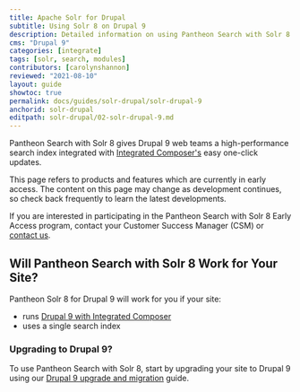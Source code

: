 ```yaml
---
title: Apache Solr for Drupal
subtitle: Using Solr 8 on Drupal 9
description: Detailed information on using Pantheon Search with Solr 8 on Drupal 9
cms: "Drupal 9"
categories: [integrate]
tags: [solr, search, modules]
contributors: [carolynshannon]
reviewed: "2021-08-10"
layout: guide
showtoc: true
permalink: docs/guides/solr-drupal/solr-drupal-9
anchorid: solr-drupal
editpath: solr-drupal/02-solr-drupal-9.md
---
```


Pantheon Search with Solr 8 gives Drupal 9 web teams a high-performance search index integrated with [Integrated Composer's](/integrated-composer) easy one-click updates. 


<Alert title="Early Access" type="info" icon="leaf">

This page refers to products and features which are currently in early access. The content on this page may change as development continues, so check back frequently to learn the latest developments.

</Alert>

If you are interested in participating in the Pantheon Search with Solr 8 Early Access program, contact your Customer Success Manager (CSM) or [contact us](https://pantheon.io/contact-us?docs).

## Will Pantheon Search with Solr 8 Work for Your Site?

Pantheon Solr 8 for Drupal 9 will work for you if your site:

- runs [Drupal 9 with Integrated Composer](/drupal-9)
- uses a single search index


### Upgrading to Drupal 9?

To use Pantheon Search with Solr 8, start by upgrading your site to Drupal 9 using our [Drupal 9 upgrade and migration](/guides/drupal-9-migration) guide. 


